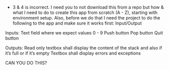 - 3 & 4 is incorrect. I need you to not download this from a repo but how & what I need to do to create this app from scratch (A - Z), starting with environment setup. Also, before we do that I need the project to do the following to the app and make sure it works first:  Input/Output

Inputs:
Text field where we expect values 0 - 9
Push button
Pop button
Quit button

Outputs:
Read only textbox shall display the content of the stack and also if it’s full or if it’s empty
Textbox shall display errors and exceptions

CAN YOU DO THIS?